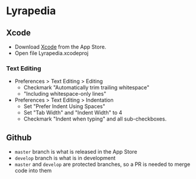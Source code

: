 # Lyrapedia

## Xcode 
- Download [Xcode](https://itunes.apple.com/us/app/xcode/id497799835?mt=12) from the App Store.
- Open file Lyrapedia.xcodeproj

### Text Editing
- Preferences > Text Editing > Editing
    - Checkmark "Automatically trim trailing whitespace" 
    - "Including whitespace-only lines"
- Preferences > Text Editing > Indentation
    - Set "Prefer Indent Using Spaces"
    - Set "Tab Width" and "Indent Width" to 4
    - Checkmark "Indent when typing" and all sub-checkboxes.

## Github
- `master` branch is what is released in the App Store
- `develop` branch is what is in development
- `master` and `develop` are protected branches, so a PR is needed to merge code into them

